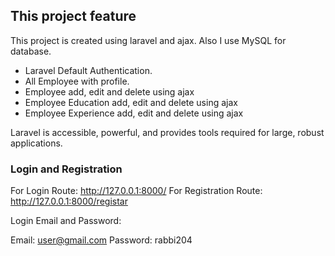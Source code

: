 

## This project feature

This project is created using laravel and ajax. Also I use MySQL for database.

- Laravel Default Authentication.
- All Employee with profile.
- Employee add, edit and delete using ajax
- Employee Education add, edit and delete using ajax
- Employee Experience add, edit and delete using ajax

Laravel is accessible, powerful, and provides tools required for large, robust applications.

### Login and Registration

For Login Route: http://127.0.0.1:8000/
For Registration Route: http://127.0.0.1:8000/registar

Login Email and Password: 

Email: user@gmail.com
Password: rabbi204
